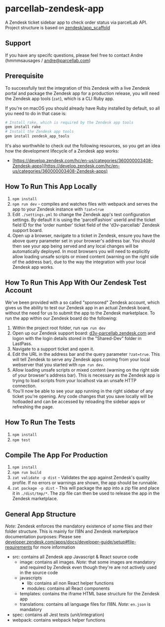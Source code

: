 # parcellab-zendesk-app

A Zendesk ticket sidebar app to check order status via parcelLab API.
Project structure is based on [zendesk/app_scaffold](https://github.com/zendesk/app_scaffold)

## Support

If you have any specifc questions, please feel free to contact Andre (hmmmsausages / andre@parcellab.com)

## Prerequisite

To successfully test the integration of this Zendesk with a live Zendesk portal and package the Zendesk app for a production release, you will need the Zendesk app tools (`zat`), which is a CLI Ruby app.

If you're on macOS you should already have Ruby installed by default, so all you need to do in that case is:

```bash
# Install rake, which is required by the Zendesk app tools
gem install rake
# Install the Zendesk app tools
gem install zendesk_app_tools
```

It's also worthwhile to check out the following resources, so you get an idea how the development lifecycle of a Zendesk app works:

- [https://develop.zendesk.com/hc/en-us/categories/360000003408-Zendesk-apps](https://develop.zendesk.com/hc/en-us/categories/360000003408-Zendesk-apps)

## How To Run This App Locally

1. `npm install`
1. `npm run dev` - compiles and watches files with webpack and serves the app to your Zendesk instance with `?zat=true`
1. Edit `./settings.yml` to change the Zendesk app's test configuration settings. By default it is using the 'parcelFashion' userId and the ticket field ID for the 'order number' ticket field of the 'd3v-parcellab' Zendesk support board.
1. Open up a browser, navigate to a ticket in Zendesk, ensure you have the above query parameter set in your browser's address bar. You should then see your app being served and any local changes will be automatically deployed. In most browsers you will need to explicitly allow loading unsafe scripts or mixed content (warning on the right side of the address bar), due to the way the integration with your local Zendesk app works.

## How To Run This App With Our Zendesk Test Account

We've been provided with a so called "sponsored" Zendesk account, which gives us the ability to test our Zendesk app in an actual Zendesk board, without the need for us to submit the app to the Zendesk marketplace.
To run the app within our Zendesk board do the following:

1. Within the project root folder, run `npm run dev`
1. Open up our Zendesk support board: [d3v-parcellab.zendesk.com](https://d3v-parcellab.zendesk.com) and logon with the login details stored in the "Shared-Dev" folder in LastPass.
1. Navigate to a support ticket and open it.
1. Edit the URL in the address bar and the query parameter `?zat=true`. This will tell Zendesk to serve any Zendesk apps coming from your local webserver that you started with `npm run dev`.
1. Allow loading unsafe scripts or mixed content (warning on the right side of your browser's address bar). This is necessary as the Zendesk app is trying to load scripts from your localhost via an unsafe HTTP connection.
1. You'll now be able to see your app running in the right sidebar of any ticket you're opening. Any code changes that you save locally will be hotloaded and can be accessed by reloading the sidebar apps or refreshing the page.

## How To Run The Tests

1. `npm install`
1. `npm test`

## Compile The App For Production

1. `npm install`
1. `npm run build`
1. `zat validate -p dist` - Validates the app against Zendesk's quality profile. If no errors or warnings are shown, the app should be runnable.
1. `zat package -p dist` - This will package the app into a zip file and place it in `./dist/tmp/*`. The zip file can then be used to release the app in the Zendesk marketplace.

## General App Structure

*Note:* Zendesk enforces the mandatory existence of some files and their folder structure. This is mainly for I18N and Zendesk marketplace documentation purposes: Please see [developer.zendesk.com/apps/docs/developer-guide/setup#file-requirements](https://developer.zendesk.com/apps/docs/developer-guide/setup#file-requirements) for more information

- src: contains all Zendesk app Javascript & React source code
  - image: contains all images. *Note:* that some images are mandatory and required by Zendesk even though they're are not actively used in the source code
  - javascripts
    - lib: contains all non React helper functions
    - modules: contains all React components
  - templates: contains the iframe HTML base structure for the Zendesk app
  - translations: contains all language files for I18N. *Note:* `en.json` is mandatory
- spec: contains all Jest tests (unit/integration)
- webpack: contains webpack helper functions
